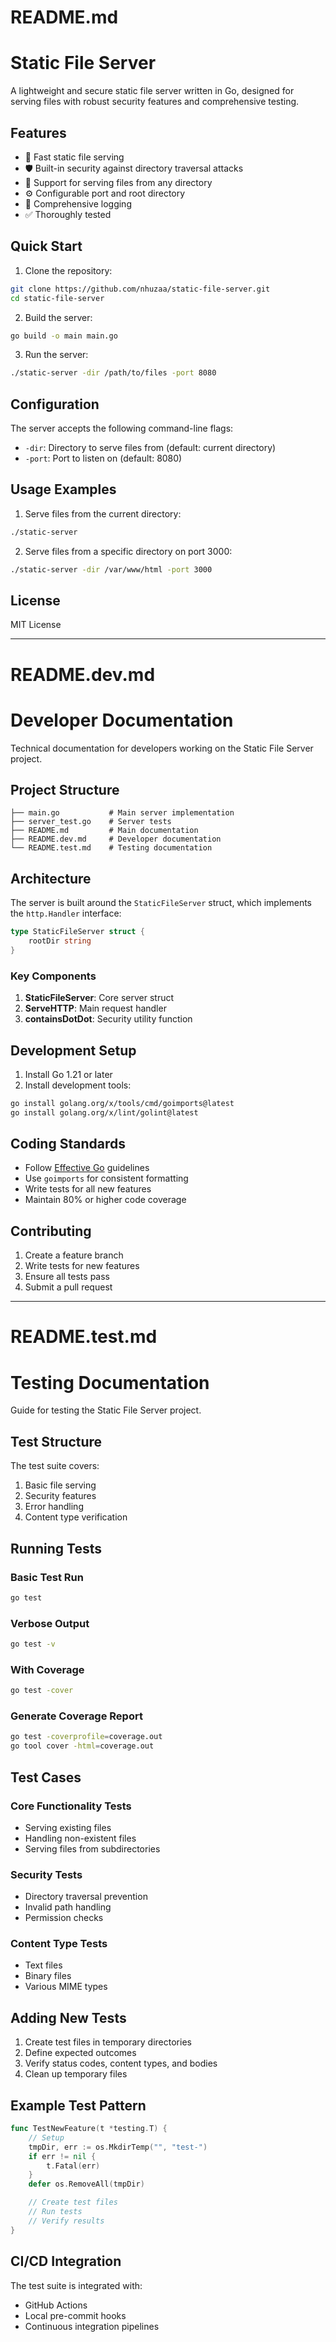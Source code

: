 # README.md

# Static File Server
A lightweight and secure static file server written in Go, designed for serving files with robust security features and comprehensive testing.

## Features
- 🚀 Fast static file serving
- 🛡️ Built-in security against directory traversal attacks
- 📁 Support for serving files from any directory
- ⚙️ Configurable port and root directory
- 📝 Comprehensive logging
- ✅ Thoroughly tested

## Quick Start
1. Clone the repository:
```bash
git clone https://github.com/nhuzaa/static-file-server.git
cd static-file-server
```

2. Build the server:
```bash
go build -o main main.go 
```

3. Run the server:
```bash
./static-server -dir /path/to/files -port 8080
```

## Configuration
The server accepts the following command-line flags:
- `-dir`: Directory to serve files from (default: current directory)
- `-port`: Port to listen on (default: 8080)

## Usage Examples
1. Serve files from the current directory:
```bash
./static-server
```

2. Serve files from a specific directory on port 3000:
```bash
./static-server -dir /var/www/html -port 3000
```

## License
MIT License

---

# README.dev.md

# Developer Documentation
Technical documentation for developers working on the Static File Server project.

## Project Structure
```
├── main.go           # Main server implementation
├── server_test.go    # Server tests
├── README.md         # Main documentation
├── README.dev.md     # Developer documentation
└── README.test.md    # Testing documentation
```

## Architecture
The server is built around the `StaticFileServer` struct, which implements the `http.Handler` interface:

```go
type StaticFileServer struct {
    rootDir string
}
```

### Key Components
1. **StaticFileServer**: Core server struct
2. **ServeHTTP**: Main request handler
3. **containsDotDot**: Security utility function

## Development Setup
1. Install Go 1.21 or later
2. Install development tools:
```bash
go install golang.org/x/tools/cmd/goimports@latest
go install golang.org/x/lint/golint@latest
```

## Coding Standards
- Follow [Effective Go](https://golang.org/doc/effective_go) guidelines
- Use `goimports` for consistent formatting
- Write tests for all new features
- Maintain 80% or higher code coverage

## Contributing
1. Create a feature branch
2. Write tests for new features
3. Ensure all tests pass
4. Submit a pull request

---

# README.test.md

# Testing Documentation
Guide for testing the Static File Server project.

## Test Structure
The test suite covers:
1. Basic file serving
2. Security features
3. Error handling
4. Content type verification

## Running Tests
### Basic Test Run
```bash
go test
```

### Verbose Output
```bash
go test -v
```

### With Coverage
```bash
go test -cover
```

### Generate Coverage Report
```bash
go test -coverprofile=coverage.out
go tool cover -html=coverage.out
```

## Test Cases
### Core Functionality Tests
- Serving existing files
- Handling non-existent files
- Serving files from subdirectories

### Security Tests
- Directory traversal prevention
- Invalid path handling
- Permission checks

### Content Type Tests
- Text files
- Binary files
- Various MIME types

## Adding New Tests
1. Create test files in temporary directories
2. Define expected outcomes
3. Verify status codes, content types, and bodies
4. Clean up temporary files

## Example Test Pattern
```go
func TestNewFeature(t *testing.T) {
    // Setup
    tmpDir, err := os.MkdirTemp("", "test-")
    if err != nil {
        t.Fatal(err)
    }
    defer os.RemoveAll(tmpDir)

    // Create test files
    // Run tests
    // Verify results
}
```

## CI/CD Integration
The test suite is integrated with:
- GitHub Actions
- Local pre-commit hooks
- Continuous integration pipelines